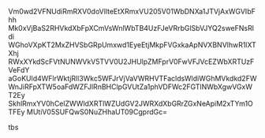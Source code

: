 Vm0wd2VFNUdiRmRXV0doVllteEtXRmxVU205V01WbDNXa1JTVjAxWGVIbFhh
Mk0xVjBaS2RHVkdXbFpXCmVsWnlWbTB4UzFJeVRrbGlSbVJYQ2sweFNsRldi
WGhoVXpKT2MxZHVSbGRpUmxwd1EyeEtjMkpFVGxkaApNVXBNVlhwR1lXTXhj
RWxXYkdScFVtNUNWVkV5TVV0U2JHUlpZMFprV0FwVFJVcEZWbXRTUzFVeFdY
aGoKUld4WFlrWktjRll3Wkc5WFJrVjVaVWRHVTFacldsWldiWGhMVkdkd2FW
WnJiRFpXTW5oaFdWZFJlRnBHClpGVUtZa1phVDFWc2FGTlNWbXgwVGxWT2Ey
SkhlRmxYV0hCelZWWldXRTlWZUdGV2JWRXdXbGRrZGxNeApiM2xTYm1OTFEy
MUtiV05SUFQwS0NuZHhaUT09CgprdGc=

tbs